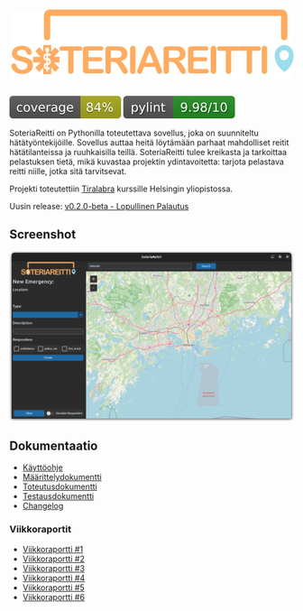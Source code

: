 # ![Logo](/docs/images/logo.svg)

[![Coverage Report](/docs/images/coverage.svg "Coverage Badge")](https://htmlpreview.github.io/?https://github.com/3nd3r1/soteriareitti/blob/main/docs/coverage/index.html)
![PyLint Score](/docs/images/pylint-badge.svg)

SoteriaReitti on Pythonilla toteutettava sovellus, joka on suunniteltu hätätyöntekijöille. Sovellus auttaa heitä löytämään parhaat mahdolliset reitit hätätilanteissa ja ruuhkaisilla teillä. SoteriaReitti tulee kreikasta ja tarkoittaa pelastuksen tietä, mikä kuvastaa projektin ydintavoitetta: tarjota pelastava reitti niille, jotka sitä tarvitsevat.

Projekti toteutettiin [Tiralabra](https://tiralabra.github.io/2021_p1/index) kurssille Helsingin yliopistossa.

Uusin release: [v0.2.0-beta - Lopullinen Palautus](https://github.com/3nd3r1/soteriareitti/releases/tag/v0.2.0-beta)

## Screenshot

![SoteriaReitti](/docs/images/preview.png)

## Dokumentaatio

-   [Käyttöohje](/docs/fi/kayttoohje.md)
-   [Määrittelydokumentti](/docs/fi/maarittelydokumentti.md)
-   [Toteutusdokumentti](/docs/fi/toteutusdokumentti.md)
-   [Testausdokumentti](/docs/fi/testausdokumentti.md)
-   [Changelog](/docs/fi/changelog.md)

### Viikkoraportit

-   [Viikkoraportti #1](/docs/fi/viikkoraportti_1.md)
-   [Viikkoraportti #2](/docs/fi/viikkoraportti_2.md)
-   [Viikkoraportti #3](/docs/fi/viikkoraportti_3.md)
-   [Viikkoraportti #4](/docs/fi/viikkoraportti_4.md)
-   [Viikkoraportti #5](/docs/fi/viikkoraportti_5.md)
-   [Viikkoraportti #6](/docs/fi/viikkoraportti_6.md)

